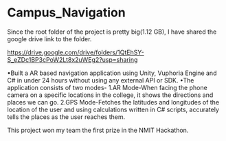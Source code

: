 # Campus_Navigation

Since the root folder of the project is pretty big(1.12 GB), I have shared the google drive link to the folder.

https://drive.google.com/drive/folders/1QtEhSY-S_eZDc1BP3cPoW2Lt8x2uWEg2?usp=sharing

•Built a AR based navigation application using Unity, Vuphoria Engine and C# in under 24 hours without using any external API or SDK.
  •The application consists of two modes-
1.AR Mode-When facing the phone camera on a specific locations in the college, it shows the directions
and places we can go.
2.GPS Mode-Fetches the latitudes and longitudes of the location of the user and using calculations written in C# scripts, accurately tells the places as the user reaches them.

This project won my team the first prize in the NMIT Hackathon.
